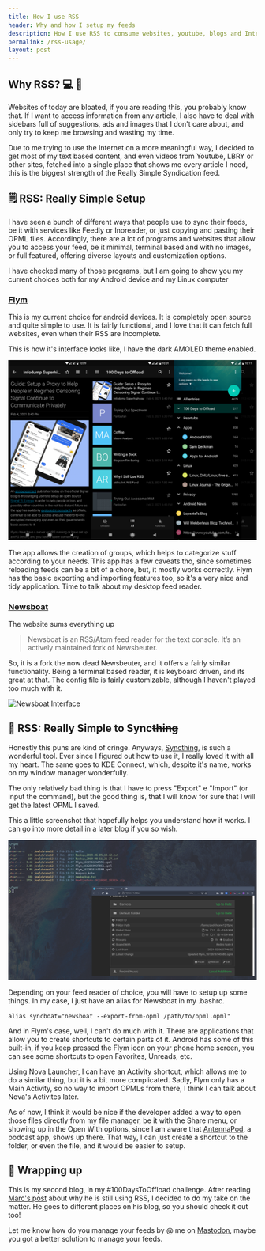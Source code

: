 ```yaml
---
title: How I use RSS
header: Why and how I setup my feeds
description: How I use RSS to consume websites, youtube, blogs and Internet things
permalink: /rss-usage/
layout: post
---
```


##  Why RSS?  💻 📱

Websites of today are bloated, if you are reading this, you probably know that. If I want to access information from any article, I also have to deal with sidebars full of suggestions, ads and images that I don't care about, and only try to keep me browsing and wasting my time.

Due to me trying to use the Internet on a more meaningful way, I decided to get most of my text based content, and even videos from Youtube, LBRY or other sites, fetched into a single place that shows me every article I need, this is the biggest strength of the Really Simple Syndication feed.

## 🗒️ RSS: Really Simple Setup

I have seen a bunch of different ways that people use to sync their feeds, be it with services like Feedly or Inoreader, or just copying and pasting their OPML files. Accordingly, there are a lot of programs and websites that allow you to access your feed, be it minimal, terminal based and with no images, or full featured, offering diverse layouts and customization options.

I have checked many of those programs, but I am going to show you my current choices both for my Android device and my Linux computer

### [Flym](https://github.com/FredJul/Flym)

This is my current choice for android devices. It is completely open source and quite simple to use. It is fairly functional, and I love that it can fetch full websites, even when their RSS are incomplete.

This is how it's interface looks like, I have the dark AMOLED theme enabled. 

![Flym Interface](/assets/images/blogs/2021-02-06/flym.png)

The app allows the creation of groups, which helps to categorize stuff according to your needs. This app has a few caveats tho, since sometimes reloading feeds can be a bit of a chore, but, it mostly works correctly. Flym has the basic exporting and importing features too, so it's a very nice and tidy application. Time to talk about my desktop feed reader.

### [Newsboat](https://newsboat.org/)
The website sums everything up 
> Newsboat is an RSS/Atom feed reader for the text console. It’s an actively maintained fork of Newsbeuter.

So, it is a fork the now dead Newsbeuter, and it offers a fairly similar functionality. Being a terminal based reader, it is keyboard driven, and its great at that. The config file is fairly customizable, although I haven't played too much with it. 

![Newsboat Interface](/assets/images/blogs/2021-02-06/newsboat.png)

## 🔄 RSS: Really Simple to Sync~~thing~~

Honestly this puns are kind of cringe. Anyways, [Syncthing](https://syncthing.net/), is such a wonderful tool. Ever since I figured out how to use it, I really loved it with all my heart. The same goes to KDE Connect, which, despite it's name, works on my window manager wonderfully.

The only relatively bad thing is that I have to press "Export" e "Import" (or input the command), but the good thing is, that I will know for sure that I will get the latest OPML I saved.

This a little screenshot that hopefully helps you understand how it works. I can go into more detail in a later blog if you so wish.

![Syncthing and file manager](/assets/images/blogs/2021-02-06/sync.png)

Depending on your feed reader of choice, you will have to setup up some things. In my case, I just have an alias for Newsboat in my .bashrc.

```
alias syncboat="newsboat --export-from-opml /path/to/opml.opml"
```

And in Flym's case, well, I can't do much with it. There are applications that allow you to create shortcuts to certain parts of it. Android has some of this built-in, if you keep pressed the Flym icon on your phone home screen, you can see some shortcuts to open Favorites, Unreads, etc. 

Using Nova Launcher, I can have an Activity shortcut, which allows me to do a similar thing, but it is a bit more complicated. Sadly, Flym only has a Main Activity, so no way to import OPMLs from there, I think I can talk about Nova's Activites later. 

As of now, I think it would be nice if the developer added a way to open those files directly from my file manager, be it with the Share menu, or showing up in the Open With options, since I am aware that [AntennaPod](https://antennapod.org/), a podcast app, shows up there. That way, I can just create a shortcut to the folder, or even the file, and it would be easier to setup.




## 💭 Wrapping up

This is my second blog, in my #100DaysToOffload challenge. After reading [Marc's post](https://atthis.link/blog/2021/rss.html) about why he is still using RSS, I decided to do my take on the matter. He goes to different places on his blog, so you should check it out too!

Let me know how do you manage your feeds by @ me on [Mastodon](https://fosstodon.org/@joeligj12), maybe you got a better solution to manage your feeds.